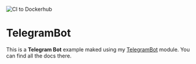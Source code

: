 ![CI to Dockerhub](https://github.com/emaaForlin/TelegramBot/workflows/CI%20to%20Dockerhub/badge.svg?branch=main)

# TelegramBot

This is a __Telegram Bot__ example maked using my [TelegramBot](https://github.com/emaaForlin/TelegramBotAPI) module. You can find all the docs there.
